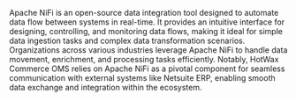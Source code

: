 Apache NiFi is an open-source data integration tool designed to automate data flow between systems in real-time. It provides an intuitive interface for designing, controlling, and monitoring data flows, making it ideal for simple data ingestion tasks and complex data transformation scenarios. Organizations across various industries leverage Apache NiFi to handle data movement, enrichment, and processing tasks efficiently. Notably, HotWax Commerce OMS relies on Apache NiFi as a pivotal component for seamless communication with external systems like Netsuite ERP, enabling smooth data exchange and integration within the ecosystem.